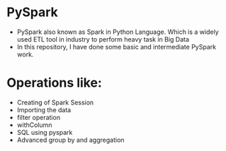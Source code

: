 # PySpark
* PySpark also known as Spark in Python Language. Which is a widely used ETL tool in industry to perform heavy task in Big Data
* In this repository, I have done some basic and intermediate PySpark work.
# Operations like:
* Creating of Spark Session
* Importing the data 
* filter operation
* withColumn 
* SQL using pyspark 
* Advanced group by and aggregation

